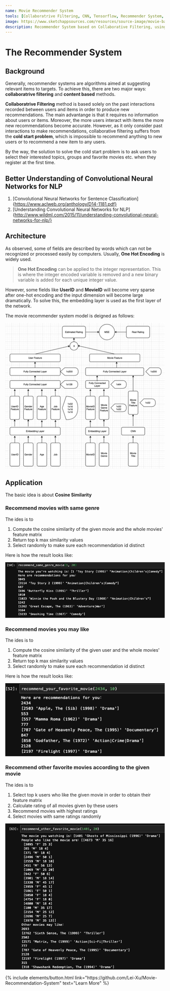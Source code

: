 ```yaml
---
name: Movie Recommender System
tools: [Collaboratrive Filtering, CNN, Tensorflow, Recommender System, Machine Learning, Python]
image: https://www.sketchappsources.com/resources/source-image/movie-badges-jurajjurik.png
description: Recommender System based on Collaborative Filtering, using MovieLens to train the model.
---
```


# The Recommender System

## Background

Generally, recommender systems are algorithms aimed at suggesting relevant items to targets. To achieve this, there are two major ways: **collaboratrive filtering** and **content based** methods.

**Collaboratrive Filtering** method is based solely on the past interactions recorded between users and items in order to produce new recommendations. The main advantange is that it requires no information about users or items. Moreover, the more users interact with items the more new recommendations become accurate. However, as it only consider past interactions to make recommendations, collaborative filtering suffers from the **cold start problem**, which is impossible to recommend anything to new users or to recommend a new item to any users.

By the way, the solution to solve the cold start problem is to ask users to select their interested topics, groups and favorite movies etc. when they register at the first time.

## Better Understanding of Convolutional Neural Networks for NLP

1. [Convolutional Neural Networks for Sentence Classification]{https://www.aclweb.org/anthology/D14-1181.pdf}
2. [Understanding Convolutional Neural Networks for NLP]{http://www.wildml.com/2015/11/understanding-convolutional-neural-networks-for-nlp/}

## Architecture

As observed, some of fields are described by words which can not be recognized or processed easily by computers. Usually, **One Hot Encoding** is widely used.

>**One Hot Encoding** can be applied to the integer representation. This is where the integer encoded variable is removed and a new binary variable is added for each unique integer value.

However, some fields like **UserID** and **MovieID** will become very sparse after one-hot encoding and the input dimension will become large dramatically. To solve this, the embedding layer is used as the first layer of the network.

The movie recommender system model is deigned as follows:

![model_design](/assets/project_imgs/movie_recommender_system/model_design.png)

## Application

The basic idea is about **Cosine Similarity**

### Recommend movies with same genre

The ides is to

1. Compute the cosine similarity of the given movie and the whole movies' feature matrix
2. Return top k max similarity values
3. Select randomly to make sure each recommendation id distinct

Here is how the result looks like:

![recommend movies with same genre](/assets/project_imgs/movie_recommender_system/genere_recommendation.png)

### Recommend movies you may like

The ides is to

1. Compute the cosine similarity of the given user and the whole movies' feature matrix
2. Return top k max similarity values
3. Select randomly to make sure each recommendation id distinct

Here is how the result looks like:

![recommend movies you may like](/assets/project_imgs/movie_recommender_system/favorite_movies.png)

### Recommend other favorite movies according to the given movie

The ides is to

1. Select top k users who like the given movie in order to obtain their feature matrix
2. Calculate rating of all movies given by these users
3. Recommend movies with highest ratings
4. Select movies with same ratings randomly

![recommend other favorite movies](/assets/project_imgs/movie_recommender_system/other_movies.png)

<p class="text-center">
{% include elements/button.html link="https://github.com/Lei-Xu/Movie-Recommendation-System" text="Learn More" %}
</p>